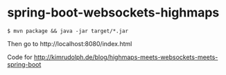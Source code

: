 # spring-boot-websockets-highmaps

    $ mvn package && java -jar target/*.jar

Then go to http://localhost:8080/index.html

Code for http://kimrudolph.de/blog/highmaps-meets-websockets-meets-spring-boot
